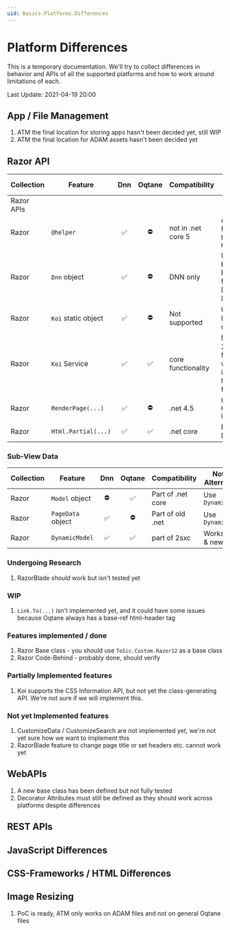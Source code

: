 ```yaml
---
uid: Basics.Platforms.Differences
---
```


# Platform Differences

This is a temporary documentation. We'll try to collect differences in behavior and APIs of all the supported platforms and how to work around limitations of each. 

Last Update: 2021-04-19 20:00

## App / File Management

1. ATM the final location for storing apps hasn't been decided yet, still WIP
1. ATM the final location for ADAM assets hasn't been decided yet

## Razor API

| Collection | Feature | Dnn | Oqtane | Compatibility | Notes / Alternatives |
| ---------- |-------- | :-: | :----: | --- | ---
| Razor APIs
| Razor | `@helper` | ✅ | ⛔ | not in .net core 5 | create a separate file for each helper and use `Html.Partial(...)`
| Razor | `Dnn` object | ✅ | ⛔ | DNN only | Use `CmsContext`, a bit more limited. For Oqtane features use Dependency Injection.
| Razor | `Koi` static object | ✅ | ⛔ | Not supported | Use Dependency Injection version of Koi 2
| Razor | `Koi` Service | ✅ | ✅ | core functionality | New in v12 (Koi 2) Unclear if the full functionality will be re-implemented, as it had some design flaws
| Razor | `RenderPage(...)` | ✅ | ⛔ | .net 4.5 | Use `Html.Partial(...)` instead
| Razor | `Html.Partial(...)` | ✅ | ✅ | .net core | Polyfill added to DNN in 2sxc 12

### Sub-View Data
| Collection | Feature | Dnn | Oqtane | Compatibility | Notes / Alternatives |
| ---------- |-------- | :-: | :----: | --- | ---
| Razor | `Model` object | ⛔ | ✅ | Part of .net core | Use `DynamicModel`
| Razor | `PageData` object | ✅ | ⛔ | Part of old .net | Use `DynamicModel`
| Razor | `DynamicModel` | ✅ | ✅ | part of 2sxc | Works in old & new


### Undergoing Research

1. RazorBlade _should_ work but isn't tested yet


### WIP

1. `Link.To(...)` isn't implemented yet, and it could have some issues because Oqtane always has a base-ref html-header tag

### Features implemented / done

1. Razor Base class - you should use `ToSic.Custom.Razor12` as a base class
1. Razor Code-Behind - probably done, should verify


### Partially Implemented features

1. Koi supports the CSS Information API, but not yet the class-generating API. We're not sure if we will implement this. 


### Not yet Implemented features

1. CustomizeData / CustomizeSearch are not implemented yet, we're not yet sure how we want to implement this
1. RazorBlade feature to change page title or set headers etc. cannot work yet


## WebAPIs

1. A new base class has been defined but not fully tested
1. Decorator Attributes must still be defined as they should work across platforms despite differences


## REST APIs




## JavaScript Differences



## CSS-Frameworks / HTML Differences



## Image Resizing

1. PoC is ready, ATM only works on ADAM files and not on general Oqtane files